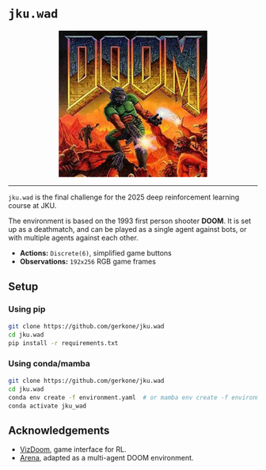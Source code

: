# `jku.wad`
<div align="center">
    <picture>
    <img src="media/doom_cover.jpg" alt="DOOM" width="300"/>
    </picture>
</div>

---

`jku.wad` is the final challenge for the 2025 deep reinforcement learning course at JKU.

The environment is based on the 1993 first person shooter __DOOM__.
It is set up as a deathmatch, and can be played as a single agent against bots, or with multiple agents against each other.
- __Actions:__ `Discrete(6)`, simplified game buttons
- __Observations:__ `192x256` RGB game frames

## Setup

### Using pip
```bash
git clone https://github.com/gerkone/jku.wad
cd jku.wad
pip install -r requirements.txt
```

### Using conda/mamba
```bash
git clone https://github.com/gerkone/jku.wad
cd jku.wad
conda env create -f environment.yaml  # or mamba env create -f environment.yaml
conda activate jku_wad
```


## Acknowledgements
- [VizDoom](https://github.com/Farama-Foundation/ViZDoom), game interface for RL.
- [Arena](https://github.com/tencent-ailab/Arena), adapted as a multi-agent DOOM environment.